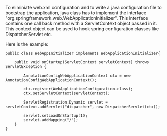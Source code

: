 To eliminiate web.xml configuration and to write a java configuration file to bootstrap the application, java class has to implement the interface "org.springframework.web.WebApplicationInitializer". This interface contains one call back method with a ServletContext object passed in it. This context object can be used to hook spring configuration classes like DispatcherServlet etc.

Here is the example:

	public class WebAppInitializer implements WebApplicationInitializer{

		public void onStartup(ServletContext servletContext) throws ServletException {
			 
	        AnnotationConfigWebApplicationContext ctx = new AnnotationConfigWebApplicationContext();
	        
	        ctx.register(WebApplicationConfiguration.class);
	        ctx.setServletContext(servletContext);
	 
	        ServletRegistration.Dynamic servlet = servletContext.addServlet("dispatcher", new DispatcherServlet(ctx));
	 
	        servlet.setLoadOnStartup(1);
	        servlet.addMapping("/");
	    }
	}   

	